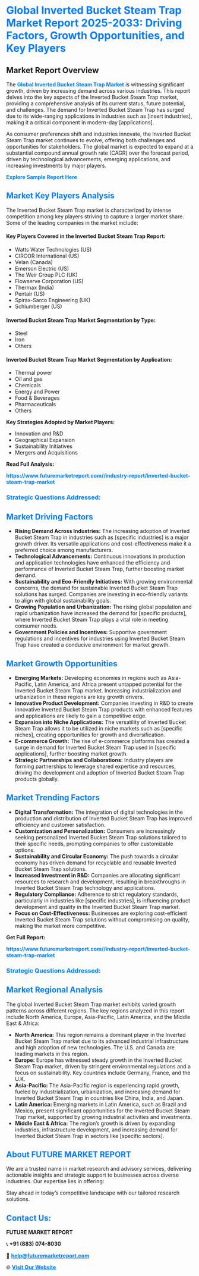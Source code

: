 <h1 style="color: #007BFF;">Global Inverted Bucket Steam Trap Market Report 2025-2033: Driving Factors, Growth Opportunities, and Key Players</h1>

<section id="overview">
<h2>Market Report Overview</h2>
<p>The <a href="https://www.futuremarketreport.com//industry-report/inverted-bucket-steam-trap-market" style="color: #007BFF; text-decoration: none;"><strong>Global Inverted Bucket Steam Trap Market</strong></a> is witnessing significant growth, driven by increasing demand across various industries. This report delves into the key aspects of the Inverted Bucket Steam Trap market, providing a comprehensive analysis of its current status, future potential, and challenges. The demand for Inverted Bucket Steam Trap has surged due to its wide-ranging applications in industries such as [insert industries], making it a critical component in modern-day [applications].</p>
<p>As consumer preferences shift and industries innovate, the Inverted Bucket Steam Trap market continues to evolve, offering both challenges and opportunities for stakeholders. The global market is expected to expand at a substantial compound annual growth rate (CAGR) over the forecast period, driven by technological advancements, emerging applications, and increasing investments by major players.</p>
</section>

<section id="overview">
<p><a href="https://www.futuremarketreport.com//request-sample/reportId=46615" style="color: #007BFF; text-decoration: none;"><strong>Explore Sample Report Here</strong></a></p>
</section>

<section id="key-players">
<h2 style="color: #007BFF;">Market Key Players Analysis</h2>
<p>The Inverted Bucket Steam Trap market is characterized by intense competition among key players striving to capture a larger market share. Some of the leading companies in the market include:</p>
<h4>Key Players Covered in the Inverted Bucket Steam Trap Report:</h4>
<ul><li>Watts Water Technologies (US)</li><li>CIRCOR International (US)</li><li>Velan (Canada)</li><li>Emerson Electric (US)</li><li>The Weir Group PLC (UK)</li><li>Flowserve Corporation (US)</li><li>Thermax (India)</li><li>Pentair (US)</li><li>Spirax-Sarco Engineering (UK)</li><li>Schlumberger (US)</li></ul>
<h4>Inverted Bucket Steam Trap Market Segmentation by Type:</h4>
<ul><li>Steel</li><li>Iron</li><li>Others</li></ul>

<h4>Inverted Bucket Steam Trap Market Segmentation by Application:</h4>
<ul><li>Thermal power</li><li>Oil and gas</li><li>Chemicals</li><li>Energy and Power</li><li>Food &amp; Beverages</li><li>Pharmaceuticals</li><li>Others</li></ul>
<p><strong>Key Strategies Adopted by Market Players:</strong></p>
<ul>
<li>Innovation and R&D</li>
<li>Geographical Expansion</li>
<li>Sustainability Initiatives</li>
<li>Mergers and Acquisitions</li>
</ul>
</section>

<section>
<p><strong>Read Full Analysis: </strong></p><a href="https://www.futuremarketreport.com//industry-report/inverted-bucket-steam-trap-market" style="color: #007BFF; text-decoration: none;"><strong>https://www.futuremarketreport.com//industry-report/inverted-bucket-steam-trap-market</strong></a>
<h3 style="color: #007BFF;">Strategic Questions Addressed:</h3>
</section>

<section id="driving-factors">
<h2 style="color: #007BFF;">Market Driving Factors</h2>
<ul>
<li><strong>Rising Demand Across Industries:</strong> The increasing adoption of Inverted Bucket Steam Trap in industries such as [specific industries] is a major growth driver. Its versatile applications and cost-effectiveness make it a preferred choice among manufacturers.</li>
<li><strong>Technological Advancements:</strong> Continuous innovations in production and application technologies have enhanced the efficiency and performance of Inverted Bucket Steam Trap, further boosting market demand.</li>
<li><strong>Sustainability and Eco-Friendly Initiatives:</strong> With growing environmental concerns, the demand for sustainable Inverted Bucket Steam Trap solutions has surged. Companies are investing in eco-friendly variants to align with global sustainability goals.</li>
<li><strong>Growing Population and Urbanization:</strong> The rising global population and rapid urbanization have increased the demand for [specific products], where Inverted Bucket Steam Trap plays a vital role in meeting consumer needs.</li>
<li><strong>Government Policies and Incentives:</strong> Supportive government regulations and incentives for industries using Inverted Bucket Steam Trap have created a conducive environment for market growth.</li>
</ul>
</section>

<section id="growth-opportunities">
<h2 style="color: #007BFF;">Market Growth Opportunities</h2>
<ul>
<li><strong>Emerging Markets:</strong> Developing economies in regions such as Asia-Pacific, Latin America, and Africa present untapped potential for the Inverted Bucket Steam Trap market. Increasing industrialization and urbanization in these regions are key growth drivers.</li>
<li><strong>Innovative Product Development:</strong> Companies investing in R&D to create innovative Inverted Bucket Steam Trap products with enhanced features and applications are likely to gain a competitive edge.</li>
<li><strong>Expansion into Niche Applications:</strong> The versatility of Inverted Bucket Steam Trap allows it to be utilized in niche markets such as [specific niches], creating opportunities for growth and diversification.</li>
<li><strong>E-commerce Growth:</strong> The rise of e-commerce platforms has created a surge in demand for Inverted Bucket Steam Trap used in [specific applications], further boosting market growth.</li>
<li><strong>Strategic Partnerships and Collaborations:</strong> Industry players are forming partnerships to leverage shared expertise and resources, driving the development and adoption of Inverted Bucket Steam Trap products globally.</li>
</ul>
</section>

<section id="trending-factors">
<h2 style="color: #007BFF;">Market Trending Factors</h2>
<ul>
<li><strong>Digital Transformation:</strong> The integration of digital technologies in the production and distribution of Inverted Bucket Steam Trap has improved efficiency and customer satisfaction.</li>
<li><strong>Customization and Personalization:</strong> Consumers are increasingly seeking personalized Inverted Bucket Steam Trap solutions tailored to their specific needs, prompting companies to offer customizable options.</li>
<li><strong>Sustainability and Circular Economy:</strong> The push towards a circular economy has driven demand for recyclable and reusable Inverted Bucket Steam Trap solutions.</li>
<li><strong>Increased Investment in R&D:</strong> Companies are allocating significant resources to research and development, resulting in breakthroughs in Inverted Bucket Steam Trap technology and applications.</li>
<li><strong>Regulatory Compliance:</strong> Adherence to strict regulatory standards, particularly in industries like [specific industries], is influencing product development and quality in the Inverted Bucket Steam Trap market.</li>
<li><strong>Focus on Cost-Effectiveness:</strong> Businesses are exploring cost-efficient Inverted Bucket Steam Trap solutions without compromising on quality, making the market more competitive.</li>
</ul>
</section>

<section>
<p><strong>Get Full Report: </strong></p><a href="https://www.futuremarketreport.com//industry-report/inverted-bucket-steam-trap-market" style="color: #007BFF; text-decoration: none;"><strong>https://www.futuremarketreport.com//industry-report/inverted-bucket-steam-trap-market</strong></a>
<h3 style="color: #007BFF;">Strategic Questions Addressed:</h3>
</section>


<section id="regional-analysis">
<h2 style="color: #007BFF;">Market Regional Analysis</h2>
<p>The global Inverted Bucket Steam Trap market exhibits varied growth patterns across different regions. The key regions analyzed in this report include North America, Europe, Asia-Pacific, Latin America, and the Middle East & Africa:</p>
<ul>
<li><strong>North America:</strong> This region remains a dominant player in the Inverted Bucket Steam Trap market due to its advanced industrial infrastructure and high adoption of new technologies. The U.S. and Canada are leading markets in this region.</li>
<li><strong>Europe:</strong> Europe has witnessed steady growth in the Inverted Bucket Steam Trap market, driven by stringent environmental regulations and a focus on sustainability. Key countries include Germany, France, and the U.K.</li>
<li><strong>Asia-Pacific:</strong> The Asia-Pacific region is experiencing rapid growth, fueled by industrialization, urbanization, and increasing demand for Inverted Bucket Steam Trap in countries like China, India, and Japan.</li>
<li><strong>Latin America:</strong> Emerging markets in Latin America, such as Brazil and Mexico, present significant opportunities for the Inverted Bucket Steam Trap market, supported by growing industrial activities and investments.</li>
<li><strong>Middle East & Africa:</strong> The region’s growth is driven by expanding industries, infrastructure development, and increasing demand for Inverted Bucket Steam Trap in sectors like [specific sectors].</li>
</ul>
</section>

<footer>
<h2 style="color: #007BFF;">About FUTURE MARKET REPORT</h2>
<p>We are a trusted name in market research and advisory services, delivering actionable insights and strategic support to businesses across diverse industries. Our expertise lies in offering:</p>

<p>Stay ahead in today’s competitive landscape with our tailored research solutions.</p>

<h2 style="color: #007BFF;">Contact Us:</h2>
<p><strong>FUTURE MARKET REPORT</strong></p>
<p>📞 <strong>+91 (883) 074-8030</strong></p>
<p>📧 <strong><a href="mailto:help@futuremarketreport.com" style="color: #007BFF;">help@futuremarketreport.com</a></strong></p>
<p>🌐 <strong><a href="https://www.futuremarketreport.com/" style="color: #007BFF;">Visit Our Website</a></strong></p>
</footer>